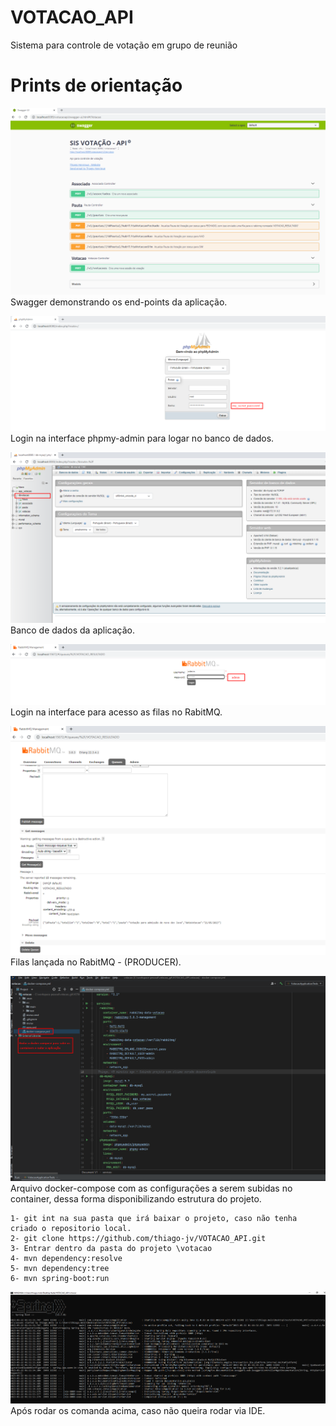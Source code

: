 # VOTACAO_API
Sistema para controle de votação em grupo de reunião

# Prints de orientação

![swagger](https://github.com/thiago-jv/VOTACAO_API/blob/main/swagger.png)
 Swagger demonstrando os end-points da aplicação.

![phpmy-admin](https://github.com/thiago-jv/VOTACAO_API/blob/main/phpmy_admin_login.png)
 Login na interface phpmy-admin para logar no banco de dados.

![sgdb-mysql](https://github.com/thiago-jv/VOTACAO_API/blob/main/banco_de_dados.png)
 Banco de dados da aplicação.
 
 ![login-rabitmq](https://github.com/thiago-jv/VOTACAO_API/blob/main/rabitmq_login.png)
 Login na interface para acesso as filas no RabitMQ.

 ![filas-rabitmq](https://github.com/thiago-jv/VOTACAO_API/blob/main/rabitmq_fila.png)
 Filas lançada no RabitMQ - (PRODUCER).

 ![docker-compose]( https://github.com/thiago-jv/VOTACAO_API/blob/main/docker_compose.png)
  Arquivo docker-compose com as configurações a serem subidas no container, dessa forma disponibilizando estrutura do projeto.


```
1- git int na sua pasta que irá baixar o projeto, caso não tenha criado o repositorio local.
2- git clone https://github.com/thiago-jv/VOTACAO_API.git
3- Entrar dentro da pasta do projeto \votacao
4- mvn dependency:resolve
5- mvn dependency:tree
6- mvn spring-boot:run
```

 ![spring-boot-run](https://github.com/thiago-jv/VOTACAO_API/blob/main/runing.png)
 Após rodar os comanda acima, caso não queira rodar via IDE.
 


 

 
